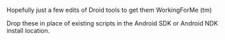 Hopefully just a few edits of Droid tools to get them WorkingForMe (tm)

Drop these in place of existing scripts in the Android SDK or Android NDK install location.
